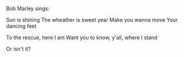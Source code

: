 Bob Marley sings:

Sun is shining
The wheather is sweet year
Make you wanna move
Your dancing feet

To the rescue, here I am
Want you to know, y'all, where I stand

Or isn't it?
